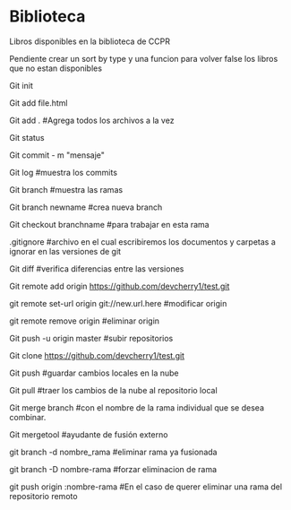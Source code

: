 # Biblioteca

Libros disponibles en la biblioteca de CCPR

Pendiente crear un sort by type y una funcion para volver false los libros que no estan disponibles

Git init

Git add file.html

Git add . #Agrega todos los archivos a la vez

Git status

Git commit - m "mensaje"

Git log #muestra los commits

Git branch #muestra las ramas

Git branch newname #crea nueva branch

Git checkout branchname #para trabajar en esta rama

.gitignore #archivo en el cual escribiremos los documentos y carpetas a ignorar en las versiones de git

Git diff #verifica diferencias entre las versiones

Git remote add origin https://github.com/devcherry1/test.git

git remote set-url origin git://new.url.here #modificar origin

git remote remove origin #eliminar origin

Git push -u origin master #subir repositorios

Git clone https://github.com/devcherry1/test.git

Git push #guardar cambios locales en la nube

Git pull #traer los cambios de la nube al repositorio local

Git merge branch #con el nombre de la rama individual que se desea combinar.

Git mergetool #ayudante de fusión externo

git branch -d nombre_rama #eliminar rama ya fusionada

git branch -D nombre-rama #forzar eliminacion de rama

git push origin :nombre-rama #En el caso de querer eliminar una rama del repositorio remoto